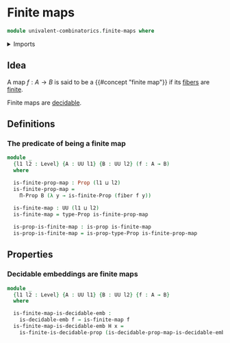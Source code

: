 # Finite maps

```agda
module univalent-combinatorics.finite-maps where
```

<details><summary>Imports</summary>

```agda
open import elementary-number-theory.natural-numbers

open import foundation.decidable-embeddings
open import foundation.decidable-propositions
open import foundation.dependent-pair-types
open import foundation.fibers-of-maps
open import foundation.propositions
open import foundation.universe-levels

open import univalent-combinatorics.finite-types
```

</details>

## Idea

A map $f : A \to B$ is said to be a {{#concept "finite map"}} if its [fibers](foundation-core.finite-types.md) are [finite](univalent-combinatorics.finite-types.md).

Finite maps are [decidable](elementary-number-theory.decidable-maps-natural-numbers.md).

## Definitions

### The predicate of being a finite map

```agda
module _
  {l1 l2 : Level} {A : UU l1} {B : UU l2} (f : A → B)
  where

  is-finite-prop-map : Prop (l1 ⊔ l2)
  is-finite-prop-map =
    Π-Prop B (λ y → is-finite-Prop (fiber f y))
  
  is-finite-map : UU (l1 ⊔ l2)
  is-finite-map = type-Prop is-finite-prop-map

  is-prop-is-finite-map : is-prop is-finite-map
  is-prop-is-finite-map = is-prop-type-Prop is-finite-prop-map
```

## Properties

### Decidable embeddings are finite maps

```agda
module _
  {l1 l2 : Level} {A : UU l1} {B : UU l2} {f : A → B}
  where

  is-finite-map-is-decidable-emb :
    is-decidable-emb f → is-finite-map f
  is-finite-map-is-decidable-emb H x =
    is-finite-is-decidable-prop (is-decidable-prop-map-is-decidable-emb H x)
```
